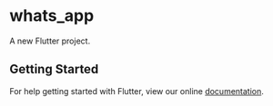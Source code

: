# whats_app

A new Flutter project.

## Getting Started

For help getting started with Flutter, view our online
[documentation](https://flutter.io/).
